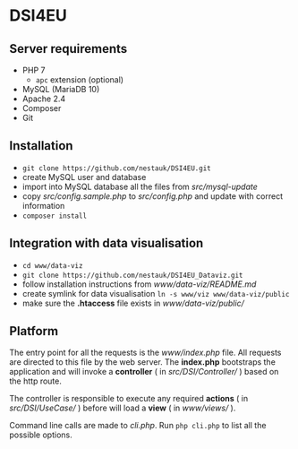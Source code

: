 # DSI4EU

## Server requirements
- PHP 7
    - `apc` extension (optional)
- MySQL (MariaDB 10)
- Apache 2.4
- Composer
- Git

## Installation
- `git clone https://github.com/nestauk/DSI4EU.git`
- create MySQL user and database
- import into MySQL database all the files from _src/mysql-update_
- copy _src/config.sample.php_ to _src/config.php_ and update with correct information
- `composer install`

## Integration with data visualisation
- `cd www/data-viz`
- `git clone https://github.com/nestauk/DSI4EU_Dataviz.git`
- follow installation instructions from _www/data-viz/README.md_ 
- create symlink for data visualisation `ln -s www/viz www/data-viz/public`
- make sure the **.htaccess** file exists in _www/data-viz/public/_ 

## Platform
The entry point for all the requests is the _www/index.php_ file. 
All requests are directed to this file by the web server. 
The **index.php** bootstraps the application and will invoke a **controller** ( in _src/DSI/Controller/_ ) 
based on the http route.

The controller is responsible to execute any required **actions** 
( in _src/DSI/UseCase/_ ) before will load a **view** ( in _www/views/_ ).
 
Command line calls are made to _cli.php_. Run `php cli.php` to list all the possible options.
